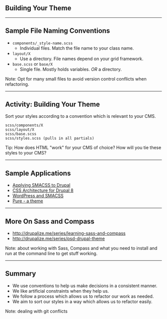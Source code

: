 ## Building Your Theme

----------
## Sample File Naming Conventions

- ``components/_style-name.scss``
  - Individual files. Match the file name to your class name.
- ``layout/X``
  - Use a directory. File names depend on your grid framework.
- ``base.scss`` or ``base/X``
  - Single file. Mostly holds variables. *OR* a directory.

Note: Opt for many small files to avoid version control conflicts when refactoring.

-----------
## Activity: Building Your Theme

Sort your styles according to a convention which is relevant to your CMS.

````
scss/components/X
scss/layout/X
scss/base.scss
scss/styles.scss (pulls in all partials)
````

Tip: How does HTML "work" for your CMS of choice? How will you tie these styles to your CMS?

----------
## Sample Applications

- [Applying SMACSS to Drupal](http://atendesigngroup.com/blog/applying-smacss-drupal)
- [CSS Architecture for Drupal 8](https://drupal.org/node/1887918)
- [WordPress and SMACSS](http://peterwilson.cc/specificity-smacss-and-wordpress/)
- [Pure - a theme](http://purecss.io/)

-----------
## More On Sass and Compass

- http://drupalize.me/series/learning-sass-and-compass
- http://drupalize.me/series/psd-drupal-theme


Note: about working with Sass, Compass and what you need to install and run at the command line to get stuff working.

-----------
## Summary

- We use conventions to help us make decisions in a consistent manner.
- We like artificial constraints when they help us.
- We follow a process which allows us to refactor our work as needed.
- We aim to sort our styles in a way which allows us to refactor easily.

Note: dealing with git conflicts